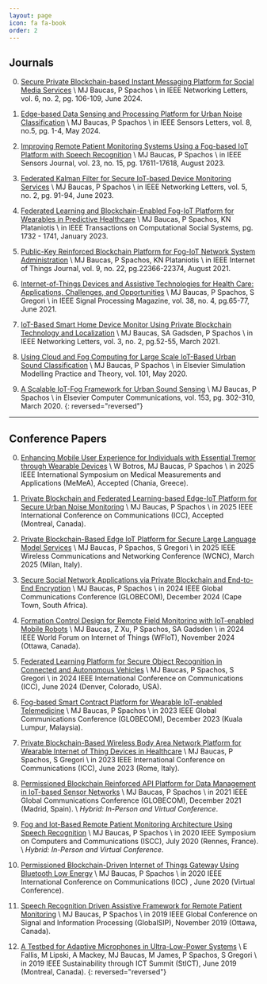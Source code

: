 ```yaml
---
layout: page
icon: fa fa-book
order: 2
---
```


Journals
---------
0. [Secure Private Blockchain-based Instant Messaging Platform for Social Media Services]() \\
MJ Baucas, P Spachos \\
in IEEE Networking Letters,  vol. 6, no. 2, pg. 106-109, June 2024.

0. [Edge-based Data Sensing and Processing Platform for Urban Noise Classification]() \\
MJ Baucas, P Spachos \\
in IEEE Sensors Letters, vol. 8, no.5, pg. 1-4, May 2024.

0. [Improving Remote Patient Monitoring Systems Using a Fog-based IoT Platform with Speech Recognition]() \\
MJ Baucas, P Spachos \\
in IEEE Sensors Journal, vol. 23, no. 15, pg. 17611-17618, August 2023. 

0. [Federated Kalman Filter for Secure IoT-based Device Monitoring Services](https://arxiv.org/pdf/2304.00991.pdf) \\
MJ Baucas, P Spachos \\
in IEEE Networking Letters, vol. 5, no. 2, pg. 91-94, June 2023. 

0. [Federated Learning and Blockchain-Enabled Fog-IoT Platform for Wearables in Predictive Healthcare](https://arxiv.org/pdf/2301.04511.pdf) \\
MJ Baucas, P Spachos, KN Plataniotis \\
in IEEE Transactions on Computational Social Systems, pg. 1732 - 1741, January 2023. 

0. [Public-Key Reinforced Blockchain Platform for Fog-IoT Network System Administration](https://arxiv.org/pdf/2108.05248.pdf) \\
MJ Baucas, P Spachos, KN Plataniotis \\
in IEEE Internet of Things Journal, vol. 9, no. 22, pg.22366-22374, August 2021. 

0. [Internet-of-Things Devices and Assistive Technologies for Health Care: Applications, Challenges, and Opportunities](https://arxiv.org/pdf/2107.14112.pdf) \\
MJ Baucas, P Spachos, S Gregori \\
in IEEE Signal Processing Magazine, vol. 38, no. 4, pg.65-77, June 2021. 

0. [IoT-Based Smart Home Device Monitor Using Private Blockchain Technology and Localization](https://arxiv.org/pdf/2103.15896.pdf) \\
MJ Baucas, SA Gadsden, P Spachos \\
in IEEE Networking Letters, vol. 3, no. 2, pg.52-55, March 2021. 

0. [Using Cloud and Fog Computing for Large Scale IoT-Based Urban Sound Classification](https://arxiv.org/pdf/1910.07652.pdf) \\
MJ Baucas, P Spachos \\
in Elsevier Simulation Modelling Practice and Theory, vol. 101, May 2020. 

0. [A Scalable IoT-Fog Framework for Urban Sound Sensing](https://arxiv.org/pdf/2002.01376.pdf) \\
MJ Baucas, P Spachos \\
in Elsevier Computer Communications, vol. 153, pg. 302-310, March 2020. 
{: reversed="reversed"}
---

Conference Papers
------------------
0. [Enhancing Mobile User Experience for Individuals with Essential Tremor through Wearable Devices]() \\
W Botros, MJ Baucas, P Spachos \\
in 2025 IEEE International Symposium on Medical Measurements and Applications (MeMeA), Accepted (Chania, Greece).

0. [Private Blockchain and Federated Learning-based Edge-IoT Platform for Secure Urban Noise Monitoring]() \\
MJ Baucas, P Spachos \\
in 2025 IEEE International Conference on Communications (ICC), Accepted (Montreal, Canada).

0. [Private Blockchain-Based Edge IoT Platform for Secure Large Language Model Services]() \\
MJ Baucas, P Spachos, S Gregori \\
in 2025 IEEE Wireless Communications and Networking Conference (WCNC), March 2025 (Milan, Italy).

0. [Secure Social Network Applications via Private Blockchain and End-to-End Encryption]() \\
MJ Baucas, P Spachos \\
in 2024 IEEE Global Communications Conference (GLOBECOM), December 2024 (Cape Town, South Africa).

0. [Formation Control Design for Remote Field Monitoring with IoT-enabled Mobile Robots]() \\
MJ Baucas, Z Xu, P Spachos, SA Gadsden \\
in 2024 IEEE World Forum on Internet of Things (WFIoT), November 2024 (Ottawa, Canada).

0. [Federated Learning Platform for Secure Object Recognition in Connected and Autonomous Vehicles]() \\
MJ Baucas, P Spachos, S Gregori \\
in 2024 IEEE International Conference on Communications (ICC), June 2024 (Denver, Colorado, USA).

0. [Fog-based Smart Contract Platform for Wearable IoT-enabled Telemedicine](https://www.researchgate.net/profile/Marc-Jayson-Baucas/publication/378500255_Fog-Based_Smart_Contract_Platform_for_Wearable_IoT-Enabled_Telemedicine/links/66330b0b08aa54017ad48c2f/Fog-Based-Smart-Contract-Platform-for-Wearable-IoT-Enabled-Telemedicine.pdf) \\
MJ Baucas, P Spachos \\
in 2023 IEEE Global Communications Conference (GLOBECOM), December 2023 (Kuala Lumpur, Malaysia).

0. [Private Blockchain-Based Wireless Body Area Network Platform for Wearable Internet of Thing Devices in Healthcare](https://www.researchgate.net/profile/Marc-Jayson-Baucas/publication/374933738_Private_Blockchain-Based_Wireless_Body_Area_Network_Platform_for_Wearable_Internet_of_Thing_Devices_in_Healthcare/links/66330a8e35243041535814ed/Private-Blockchain-Based-Wireless-Body-Area-Network-Platform-for-Wearable-Internet-of-Thing-Devices-in-Healthcare.pdf) \\
MJ Baucas, P Spachos, S Gregori \\
in 2023 IEEE International Conference on Communications (ICC), June 2023 (Rome, Italy).

0. [Permissioned Blockchain Reinforced API Platform for Data Management in IoT-based Sensor Networks](http://www.pspachos.net/pubs/GB2021.pdf) \\
MJ Baucas, P Spachos \\
in 2021 IEEE Global Communications Conference (GLOBECOM), December 2021 (Madrid, Spain). \\
*Hybrid: In-Person and Virtual Conference*.

0. [Fog and Iot-Based Remote Patient Monitoring Architecture Using Speech Recognition](http://www.pspachos.net/pubs/ISCC20202.pdf) \\
MJ Baucas, P Spachos \\
in 2020 IEEE Symposium on Computers and Communications (ISCC), July 2020 (Rennes, France). \\
*Hybrid: In-Person and Virtual Conference*.

0. [Permissioned Blockchain-Driven Internet of Things Gateway Using Bluetooth Low Energy](http://www.pspachos.net/pubs/ICC2020.pdf) \\
MJ Baucas, P Spachos \\
in 2020 IEEE International Conference on Communications (ICC) , June 2020 (Virtual Conference).

0. [Speech Recognition Driven Assistive Framework for Remote Patient Monitoring](https://www.researchgate.net/profile/P-Spachos/publication/338944320_Speech_Recognition_Driven_Assistive_Framework_for_Remote_Patient_Monitoring/links/5e3d3b70299bf1cdb9151102/Speech-Recognition-Driven-Assistive-Framework-for-Remote-Patient-Monitoring.pdf) \\
MJ Baucas, P Spachos \\
in 2019 IEEE Global Conference on Signal and Information Processing (GlobalSIP), November 2019 (Ottawa, Canada).

0. [A Testbed for Adaptive Microphones in Ultra-Low-Power Systems](http://www.pspachos.net/pubs/ICT20192.pdf) \\
E Fallis, M Lipski, A Mackey, MJ Baucas, M James, P Spachos, S Gregori \\
in 2019 IEEE Sustainability through ICT Summit (StICT), June 2019 (Montreal, Canada).
{: reversed="reversed"}

